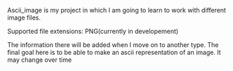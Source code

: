 Ascii_image is my project in which I am going to learn to work with different image files.

Supported file extensions:
PNG(currently in developement)

The information there will be added when I move on to another type.
The final goal here is to be able to make an ascii representation of an image. It may change over time


